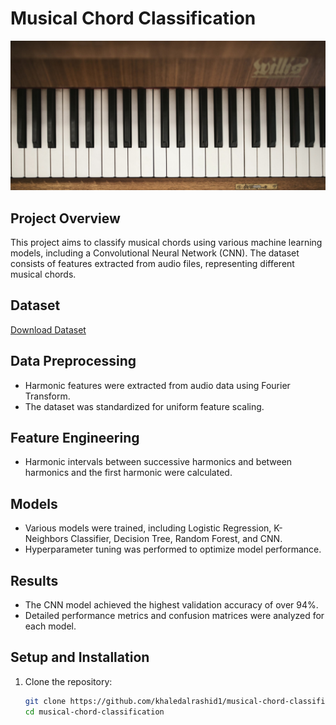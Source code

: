# Musical Chord Classification
![Piano Keys](images/piano_keys.jpg)

## Project Overview
This project aims to classify musical chords using various machine learning models, including a Convolutional Neural Network (CNN). The dataset consists of features extracted from audio files, representing different musical chords.

## Dataset
[Download Dataset](https://www.kaggle.com/datasets/deepcontractor/musical-instrument-chord-classification/data)

## Data Preprocessing
- Harmonic features were extracted from audio data using Fourier Transform.
- The dataset was standardized for uniform feature scaling.

## Feature Engineering
- Harmonic intervals between successive harmonics and between harmonics and the first harmonic were calculated.

## Models
- Various models were trained, including Logistic Regression, K-Neighbors Classifier, Decision Tree, Random Forest, and CNN.
- Hyperparameter tuning was performed to optimize model performance.

## Results
- The CNN model achieved the highest validation accuracy of over 94%.
- Detailed performance metrics and confusion matrices were analyzed for each model.

## Setup and Installation
1. Clone the repository:
   ```bash
   git clone https://github.com/khaledalrashid1/musical-chord-classification.git
   cd musical-chord-classification

